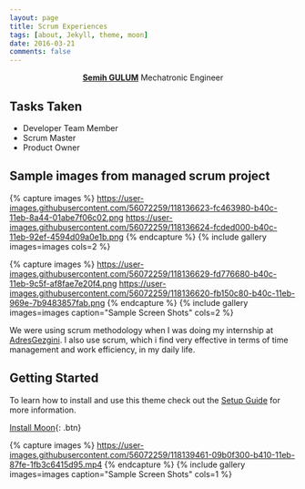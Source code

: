 ```yaml
---
layout: page
title: Scrum Experiences
tags: [about, Jekyll, theme, moon]
date: 2016-03-21
comments: false
---
```

    
<center><a href="http://taylantatli.github.io/Moon"><b>Semih GULUM</b></a> Mechatronic Engineer </center>

## Tasks Taken
* Developer Team Member
* Scrum Master
* Product Owner


## Sample images from managed scrum project

{% capture images %}
	https://user-images.githubusercontent.com/56072259/118136623-fc463980-b40c-11eb-8a44-01abe7f06c02.png
	https://user-images.githubusercontent.com/56072259/118136624-fcded000-b40c-11eb-92ef-4594d09a0e1b.png
{% endcapture %}
{% include gallery images=images cols=2 %}

{% capture images %}
	https://user-images.githubusercontent.com/56072259/118136629-fd776680-b40c-11eb-9c5f-af8fae7e20f4.png
	https://user-images.githubusercontent.com/56072259/118136620-fb150c80-b40c-11eb-969e-7b9483857fab.png
{% endcapture %}
{% include gallery images=images caption="Sample Screen Shots" cols=2 %}

We were using scrum methodology when I was doing my internship at [AdresGezgini](https://adresgezgini.com/). I also use scrum, which i find very effective in terms of time management and work efficiency, in my daily life.

## Getting Started

To learn how to install and use this theme check out the [Setup Guide](http://taylantatli.me/Moon/moon-theme/) for more information.
      
[Install Moon](https://github.com/TaylanTatli/Moon){: .btn}

{% capture images %}
	https://user-images.githubusercontent.com/56072259/118139461-09b0f300-b410-11eb-87fe-1fb3c6415d95.mp4
{% endcapture %}
{% include gallery images=images caption="Sample Screen Shots" cols=1 %}